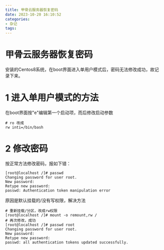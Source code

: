 ```yaml
---
title: 甲骨云服务器恢复密码
date: 2023-10-20 16:10:52
categories:
- 杂记
tags:
---
```


# 甲骨云服务器恢复密码

安装的Centos8系统，在boot界面进入单用户模式后，密码无法修改成功，故记录下来。

# 1 进入单用户模式的方法

在boot界面按"e"编辑第一个启动项，而后修改启动参数

```shell
# ro 改成
rw inti=/bin/bash
```

# 2 修改密码

按正常方法修改密码，报如下错：

```shell
[root@localhost /]# passwd
Changing password for user root.
New password: 
Retype new password: 
passwd: Authentication token manipulation error
```

原因是默认挂载的/没有写权限，解决方法

```shell
# 重新挂载/分区，改成rw权限
[root@localhost /]# mount -o remount,rw /
# 再次修改，成功
[root@localhost /]# passwd root
Changing password for user root.
New password: 
Retype new password: 
passwd: all authentication tokens updated successfully.
```

